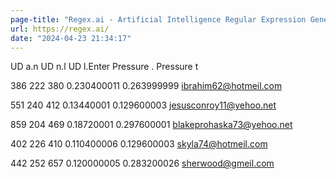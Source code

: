 ```yaml
---
page-title: "Regex.ai - Artificial Intelligence Regular Expression Generator"
url: https://regex.ai/
date: "2024-04-23 21:34:17"
---
```

UD a.n UD n.l UD l.Enter Pressure . Pressure t

386 222 380 0.230400011 0.263999999 ibrahim62@hotmeil.com

551 240 412 0.13440001 0.129600003 jesusconroy11@yehoo.net

859 204 469 0.18720001 0.297600001 blakeprohaska73@yehoo.net

402 226 410 0.110400006 0.129600003 skyla74@hotmeil.com

442 252 657 0.120000005 0.283200026 sherwood@gmeil.com